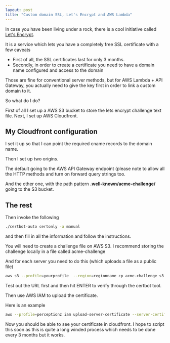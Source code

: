 ```yaml
---
layout: post
title: "Custom domain SSL, Let's Encrypt and AWS Lambda"
---
```


In case you have been living under a rock, there is a cool initiative called [Let's Encrypt](https://letsencrypt.org/).

It is a service which lets you have a completely free SSL certificate with a few caveats

* First of all, the SSL certificates last for only 3 months.
* Secondly, in order to create a certificate you need to have a domain name configured and access to the domain

Those are fine for conventional server methods, but for AWS Lambda + API Gateway, you actually need to give the key first in order to link a custom domain to it.

So what do I do?

First of all I set up a AWS S3 bucket to store the lets encrypt challenge text file. Next, I set up AWS Cloudfront. 

## My Cloudfront configuration

I set it up so that I can point the required cname records to the domain name.

Then I set up two origins. 

The default going to the AWS API Gateway endpoint (please note to allow all the HTTP methods and turn on forward query strings too.

And the other one, with the path pattern **.well-known/acme-challenge/** going to the S3 bucket.

## The rest

Then invoke the following

```bash
./certbot-auto certonly -a manual
```

and then fill in all the information and follow the instructions. 

You will need to create a challenge file on AWS S3. I recommend storing the challenge locally in a file called acme-challenge

And for each server you need to do this (which uploads a file as a public file)

```bash
aws s3 --profile=yourprofile  --region=regionname cp acme-challenge s3://s3bucketname/.well-known/acme-challenge/thefilenametofetch --acl public-read
```
Test out the URL first and then hit ENTER to verify through the certbot tool.

Then use AWS IAM to upload the certificate.

Here is an example

```bash
aws --profile=perceptionz iam upload-server-certificate --server-certificate-name certificatename --certificate-body file:///tmp/cert.pem --private-key file:///tmp/privkey.pem --certificate-chain file:///tmp/chain.pem --path /cloudfront/
```

Now you should be able to see your certificate in cloudfront. I hope to script this soon as this is quite a long winded process which needs to be done every 3 months but it works.
